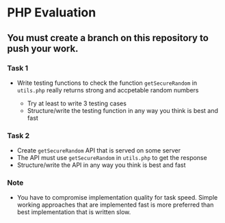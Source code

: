 # PHP Evaluation

## You must create a branch on this repository to push your work.

### Task 1

* Write testing functions to check the function `getSecureRandom` in `utils.php` really returns strong and accpetable random numbers

  * Try at least to write 3 testing cases
  * Structure/write the testing function in any way you think is best and fast

### Task 2

* Create `getSecureRandom` API that is served on some server
* The API must use `getSecureRandom` in `utils.php` to get the response
* Structure/write the API in any way you think is best and fast

### Note
* You have to compromise implementation quality for task speed. Simple working approaches that are implemented fast is more preferred than best implementation that is written slow.
